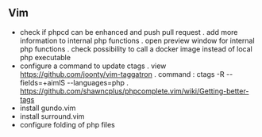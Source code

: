 Vim
---

- check if phpcd can be enhanced and push pull request
  . add more information to internal php functions
  . open preview window for internal php functions
  . check possibility to call a docker image instead of local php executable
- configure a command to update ctags
  . view https://github.com/joonty/vim-taggatron
  . command : ctags -R --fields=+aimlS --languages=php
  . https://github.com/shawncplus/phpcomplete.vim/wiki/Getting-better-tags
- install gundo.vim
- install surround.vim
- configure folding of php files
